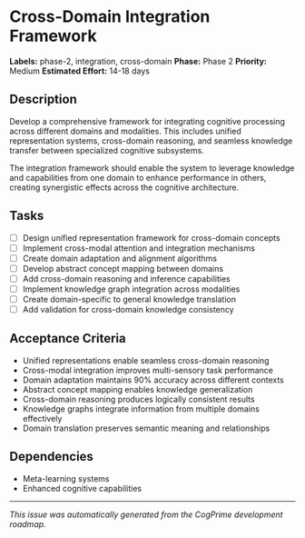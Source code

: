 # Cross-Domain Integration Framework

**Labels:** phase-2, integration, cross-domain
**Phase:** Phase 2
**Priority:** Medium
**Estimated Effort:** 14-18 days

## Description

Develop a comprehensive framework for integrating cognitive processing across different domains and modalities. This includes unified representation systems, cross-domain reasoning, and seamless knowledge transfer between specialized cognitive subsystems.

The integration framework should enable the system to leverage knowledge and capabilities from one domain to enhance performance in others, creating synergistic effects across the cognitive architecture.

## Tasks

- [ ] Design unified representation framework for cross-domain concepts
- [ ] Implement cross-modal attention and integration mechanisms
- [ ] Create domain adaptation and alignment algorithms
- [ ] Develop abstract concept mapping between domains
- [ ] Add cross-domain reasoning and inference capabilities
- [ ] Implement knowledge graph integration across modalities
- [ ] Create domain-specific to general knowledge translation
- [ ] Add validation for cross-domain knowledge consistency

## Acceptance Criteria

- Unified representations enable seamless cross-domain reasoning
- Cross-modal integration improves multi-sensory task performance
- Domain adaptation maintains 90% accuracy across different contexts
- Abstract concept mapping enables knowledge generalization
- Cross-domain reasoning produces logically consistent results
- Knowledge graphs integrate information from multiple domains effectively
- Domain translation preserves semantic meaning and relationships

## Dependencies

- Meta-learning systems
- Enhanced cognitive capabilities

---

*This issue was automatically generated from the CogPrime development roadmap.*
